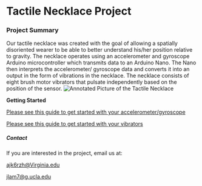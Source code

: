 # Tactile Necklace Project

### Project Summary

Our tactile necklace was created with the goal of allowing a spatially disoriented wearer to be able to better understand his/her position relative to gravity. The necklace operates using an accelerometer and gyroscope Arduino microcontroller which transmits data to an Arduino Nano. The Nano then interprets the accelerometer/ gyroscope data and converts it into an output in the form of vibrations in the necklace. The necklace consists of eight brush motor vibrators that pulsate independently based on the position of the sensor. 
![Annotated Picture of the Tactile Necklace](Necklace_Annotated.JPG)

**Getting Started**

[Please see this guide to get started with your accelerometer/gyroscope](https://brandeismakerlab.dozuki.com/Guide/Veni+Vidi+Vici+with+the+Accelerometer-Gyroscope-Thermometer/11?lang=en)

[Please see this guide to get started with your vibrators](https://brandeismakerlab.dozuki.com/Guide/How+to+Control+a+Vibrator/17?lang=en)

##### Contact

If you are interested in the project, email us at:

ajk6rzh@Virginia.edu

jlam7@g.ucla.edu